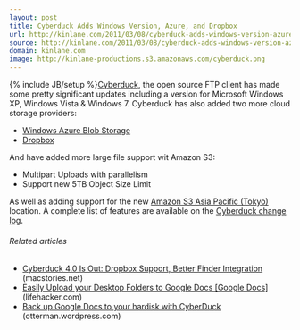 ```yaml
---
layout: post
title: Cyberduck Adds Windows Version, Azure, and Dropbox
url: http://kinlane.com/2011/03/08/cyberduck-adds-windows-version-azure-and-dropbox/
source: http://kinlane.com/2011/03/08/cyberduck-adds-windows-version-azure-and-dropbox/
domain: kinlane.com
image: http://kinlane-productions.s3.amazonaws.com/cyberduck.png
---
```

{% include JB/setup %}<img src="http://kinlane-productions.s3.amazonaws.com/cyberduck.png" alt="" align="right" /><a title="Cyberduck" href="http://cyberduck.ch/">Cyberduck</a>, the open source FTP client has made some pretty significant updates including a version for Microsoft Windows XP, Windows Vista &amp; Windows 7. Cyberduck has also added two more cloud storage providers:
<ul class="mainlist">
     <li>
          <a title="Windows Azure Blog Storage" href="http://www.microsoft.com/windowsazure/windowsazure/">Windows Azure Blob Storage</a>
     </li>
     <li>
          <a title="Dropbox" href="https://www.dropbox.com/">Dropbox</a>
     </li>
</ul>And have added more large file support wit Amazon S3:
<ul class="mainlist">
     <li>Multipart Uploads with parallelism
     </li>
     <li>Support new 5TB Object Size Limit
     </li>
</ul>As well as adding support for the new <a title="Amazon S3 Asia Pacific Tokyo" href="https://forums.aws.amazon.com/ann.jspa?annID=941">Amazon S3 Asia Pacific (Tokyo)</a> location. A complete list of features are available on the <a title="Cyberduck Change Log" href="http://cyberduck.ch/changelog/">Cyberduck change log</a>.
<h6 class="zemanta-related-title c1">
     Related articles
</h6>
<ul class="zemanta-article-ul">
     <li class="zemanta-article-ul-li">
          <a href="http://www.macstories.net/news/cyberduck-4-0-is-out-dropbox-support-better-finder-integration/">Cyberduck 4.0 Is Out: Dropbox Support, Better Finder Integration</a> (macstories.net)
     </li>
     <li class="zemanta-article-ul-li">
          <a href="http://lifehacker.com/5713676/easily-upload-your-desktop-folders-to-google-docs">Easily Upload your Desktop Folders to Google Docs [Google Docs]</a> (lifehacker.com)
     </li>
     <li class="zemanta-article-ul-li">
          <a href="http://otterman.wordpress.com/2011/03/01/back-up-google-docs-to-your-hardisk-with-cyberduck/">Back up Google Docs to your hardisk with CyberDuck</a> (otterman.wordpress.com)
     </li>
</ul>